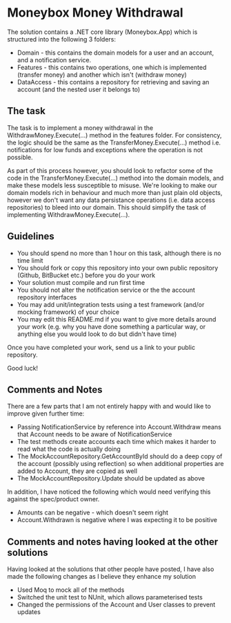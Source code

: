 # Moneybox Money Withdrawal

The solution contains a .NET core library (Moneybox.App) which is structured into the following 3 folders:

* Domain - this contains the domain models for a user and an account, and a notification service.
* Features - this contains two operations, one which is implemented (transfer money) and another which isn't (withdraw money)
* DataAccess - this contains a repository for retrieving and saving an account (and the nested user it belongs to)

## The task

The task is to implement a money withdrawal in the WithdrawMoney.Execute(...) method in the features folder. For consistency, the logic should be the same as the TransferMoney.Execute(...) method i.e. notifications for low funds and exceptions where the operation is not possible. 

As part of this process however, you should look to refactor some of the code in the TransferMoney.Execute(...) method into the domain models, and make these models less susceptible to misuse. We're looking to make our domain models rich in behaviour and much more than just plain old objects, however we don't want any data persistance operations (i.e. data access repositories) to bleed into our domain. This should simplify the task of implementing WithdrawMoney.Execute(...).

## Guidelines

* You should spend no more than 1 hour on this task, although there is no time limit
* You should fork or copy this repository into your own public repository (Github, BitBucket etc.) before you do your work
* Your solution must compile and run first time
* You should not alter the notification service or the the account repository interfaces
* You may add unit/integration tests using a test framework (and/or mocking framework) of your choice
* You may edit this README.md if you want to give more details around your work (e.g. why you have done something a particular way, or anything else you would look to do but didn't have time)

Once you have completed your work, send us a link to your public repository.

Good luck!

## Comments and Notes

There are a few parts that I am not entirely happy with and would like to improve given further time:
* Passing NotificationService by reference into Account.Withdraw means that Account needs to be aware of NotificationService
* The test methods create accounts each time which makes it harder to read what the code is actually doing
* The MockAccountRepository.GetAccountById should do a deep copy of the account (possibly using reflection) so when additional properties are added to Account, they are copied as well
* The MockAccountRepository.Update should be updated as above

In addition, I have noticed the following which would need verifying this against the spec/product owner.
* Amounts can be negative - which doesn't seem right
* Account.Withdrawn is negative where I was expecting it to be positive

## Comments and notes having looked at the other solutions

Having looked at the solutions that other people have posted, I have also made the following changes as I believe they enhance my solution
* Used Moq to mock all of the methods
* Switched the unit test to NUnit, which allows parameterised tests
* Changed the permissions of the Account and User classes to prevent updates
